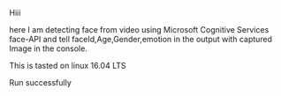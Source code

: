 
Hiii

here I am detecting face from video using Microsoft Cognitive Services face-API and tell faceId,Age,Gender,emotion in the output with captured Image in the console.

This is tasted on linux 16.04 LTS

Run successfully

